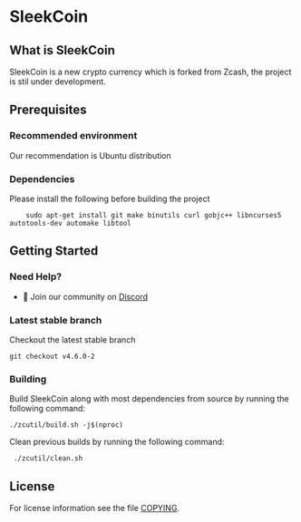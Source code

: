 SleekCoin
===========

What is SleekCoin
--------------
SleekCoin is a new crypto currency which is forked from Zcash, the project is stil under development.

## Prerequisites

### Recommended environment

Our recommendation is Ubuntu distribution

### Dependencies

Please install the following before building the project

```
    sudo apt-get install git make binutils curl gobjc++ libncurses5 autotools-dev automake libtool
```

## Getting Started

### Need Help?

* :speech_balloon: Join our community on [Discord](https://discordapp.com/invite/******)

### Latest stable branch

Checkout the latest stable branch

```
git checkout v4.6.0-2
```

### Building

Build SleekCoin along with most dependencies from source by running the following command:

```
./zcutil/build.sh -j$(nproc)
```

Clean previous builds by running the following command:


```
 ./zcutil/clean.sh
```

License
-------

For license information see the file [COPYING](COPYING).
